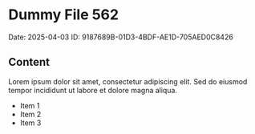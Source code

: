 # Dummy File 562

Date: 2025-04-03
ID: 9187689B-01D3-4BDF-AE1D-705AED0C8426

## Content

Lorem ipsum dolor sit amet, consectetur adipiscing elit.
Sed do eiusmod tempor incididunt ut labore et dolore magna aliqua.

* Item 1
* Item 2
* Item 3

